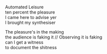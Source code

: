 

Automated Leisure  
ten percent the pleasure  
I came here to advise yer  
I brought my synthesiser  

The pleasure's in the making  
the audience is faking it // Observing it is faking  
can I get a witness  
to document the shitness  




